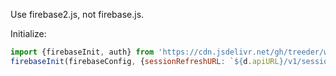 Use firebase2.js, not firebase.js.

Initialize:

```js
import {firebaseInit, auth} from 'https://cdn.jsdelivr.net/gh/treeder/web-components@0/firebase/firebase2.js'
firebaseInit(firebaseConfig, {sessionRefreshURL: `${d.apiURL}/v1/session`})
```
